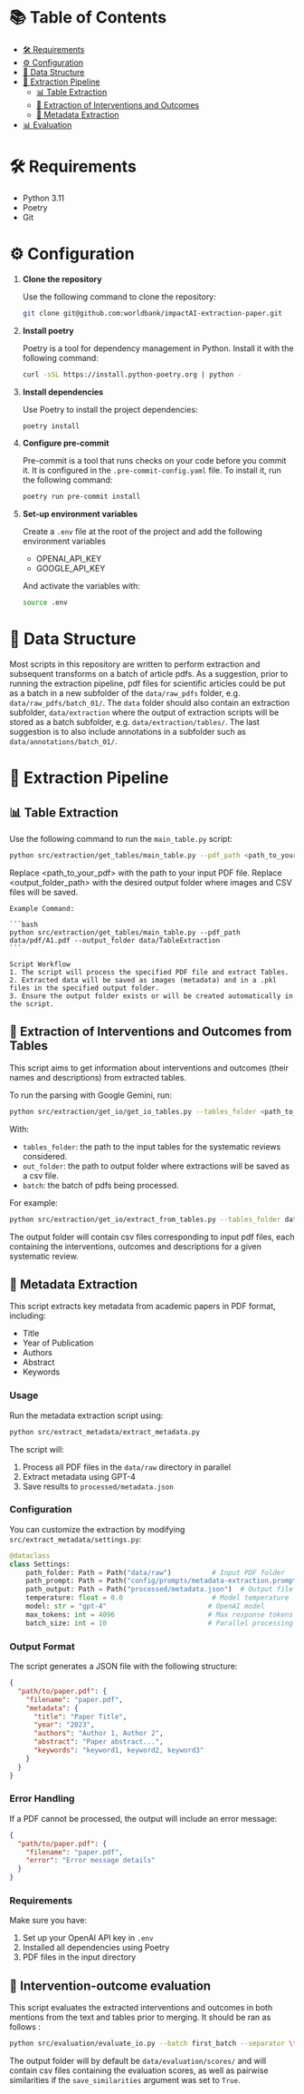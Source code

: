# 📚 Table of Contents
- [🛠️ Requirements](#-requirements)
- [⚙️ Configuration](#-configuration)
- [📁 Data Structure](#-data-structure)
- [🔄 Extraction Pipeline](#extraction-pipeline)
  - [📊 Table Extraction](#table-extraction)
  - [🎯 Extraction of Interventions and Outcomes](#extraction-of-interventions-and-outcomes-from-tables)
  - [📝 Metadata Extraction](#metadata-extraction)
- [📊 Evaluation](#evaluation)

# 🛠️ Requirements

- Python 3.11
- Poetry
- Git

# ⚙️ Configuration
1. **Clone the repository**

    Use the following command to clone the repository:
    ```bash
    git clone git@github.com:worldbank/impactAI-extraction-paper.git
    ```

2. **Install poetry**

    Poetry is a tool for dependency management in Python. Install it with the following command:

    ```bash
    curl -sSL https://install.python-poetry.org | python -
    ```

3. **Install dependencies**

    Use Poetry to install the project dependencies:

    ```bash
    poetry install
    ```

4. **Configure pre-commit**

    Pre-commit is a tool that runs checks on your code before you commit it. It is configured in the `.pre-commit-config.yaml` file. To install it, run the following command:

    ```bash
    poetry run pre-commit install
    ```

5. **Set-up environment variables**

    Create a `.env` file at the root of the project and add the following environment variables
    - OPENAI_API_KEY
	- GOOGLE_API_KEY

    And activate the variables with:

    ```bash
    source .env
    ```

# 📁 Data Structure
Most scripts in this repository are written to perform extraction and subsequent transforms on a batch of article pdfs.
As a suggestion, prior to running the extraction pipeline, pdf files for scientific articles could be put as a batch in a new subfolder of the ```data/raw_pdfs``` folder, e.g. ```data/raw_pdfs/batch_01/```. The ```data``` folder should also contain an extraction subfolder, ```data/extraction``` where the output of extraction scripts will be stored as a batch subfolder, e.g. ```data/extraction/tables/```.
The last suggestion is to also include annotations in a subfolder such as ```data/annotations/batch_01/```.


# 🔄 Extraction Pipeline

## 📊 Table Extraction

   Use the following command to run the `main_table.py` script:

   ```bash
   python src/extraction/get_tables/main_table.py --pdf_path <path_to_your_pdf> --output_folder <output_folder_path>
   ```

   Replace <path_to_your_pdf> with the path to your input PDF file.
   Replace <output_folder_path> with the desired output folder where images and CSV files will be saved.

    Example Command:

    ```bash
    python src/extraction/get_tables/main_table.py --pdf_path data/pdf/A1.pdf --output_folder data/TableExtraction
    ```

    Script Workflow
    1. The script will process the specified PDF file and extract Tables.
    2. Extracted data will be saved as images (metadata) and in a .pkl files in the specified output folder.
    3. Ensure the output folder exists or will be created automatically in the script.


## 🎯 Extraction of Interventions and Outcomes from Tables

This script aims to get information about interventions and outcomes (their names and descriptions) from extracted tables.

To run the parsing with Google Gemini, run:

```bash
python src/extraction/get_io/get_io_tables.py --tables_folder <path_to_tables> --out_folder <path_to_extraction> --batch <name_of_batch>
```

With:
- `tables_folder`: the path to the input tables for the systematic reviews considered.
- `out_folder`: the path to output folder where extractions will be saved as a csv file.
- `batch`: the batch of pdfs being processed.

For example:

```bash
python src/extraction/get_io/extract_from_tables.py --tables_folder data/extraction/tables/batch_01/ --out_folder data/extraction/io_tables/ --batch batch_01
```

The output folder will contain csv files corresponding to input pdf files, each containing the interventions, outcomes and descriptions for a given systematic review.


## 📝 Metadata Extraction

This script extracts key metadata from academic papers in PDF format, including:
- Title
- Year of Publication
- Authors
- Abstract
- Keywords

### Usage

Run the metadata extraction script using:

```bash
python src/extract_metadata/extract_metadata.py
```

The script will:
1. Process all PDF files in the `data/raw` directory in parallel
2. Extract metadata using GPT-4
3. Save results to `processed/metadata.json`

### Configuration

You can customize the extraction by modifying `src/extract_metadata/settings.py`:
```python
@dataclass
class Settings:
    path_folder: Path = Path("data/raw")          # Input PDF folder
    path_prompt: Path = Path("config/prompts/metadata-extraction.prompt")  # Prompt template
    path_output: Path = Path("processed/metadata.json")  # Output file
    temperature: float = 0.0                      # Model temperature
    model: str = "gpt-4"                         # OpenAI model
    max_tokens: int = 4096                       # Max response tokens
    batch_size: int = 10                         # Parallel processing batch size
```

### Output Format

The script generates a JSON file with the following structure:
```json
{
  "path/to/paper.pdf": {
    "filename": "paper.pdf",
    "metadata": {
      "title": "Paper Title",
      "year": "2023",
      "authors": "Author 1, Author 2",
      "abstract": "Paper abstract...",
      "keywords": "keyword1, keyword2, keyword3"
    }
  }
}
```

### Error Handling

If a PDF cannot be processed, the output will include an error message:
```json
{
  "path/to/paper.pdf": {
    "filename": "paper.pdf",
    "error": "Error message details"
  }
}
```

### Requirements

Make sure you have:
1. Set up your OpenAI API key in `.env`
2. Installed all dependencies using Poetry
3. PDF files in the input directory


## 🎯 Intervention-outcome evaluation

This script evaluates the extracted interventions and outcomes in both mentions from the text and tables prior to merging. It should be ran as follows :

```bash
python src/evaluation/evaluate_io.py --batch first_batch --separator \t --eval_type sim
```

The output folder will by default be `data/evaluation/scores/` and will contain csv files containing the evaluation scores, as well as pairwise similarities if the `save_similarities` argument was set to `True`.
